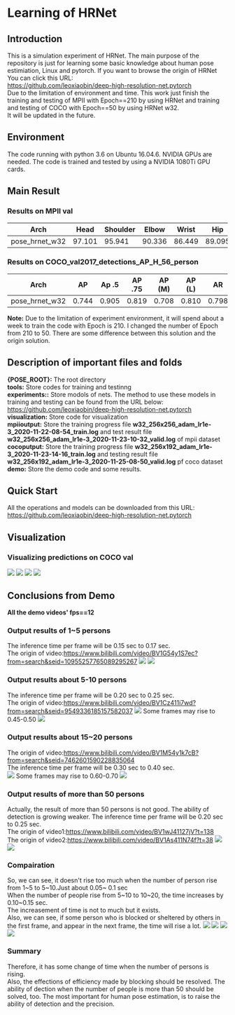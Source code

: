 # Learning of HRNet
## Introduction
This is a simulation experiment of HRNet. The main purpose of the repository is just for learning some basic knowledge about human pose estimiation, Linux and pytorch. 
If you want to browse the origin of HRNet
You can click this URL:<br>https://github.com/leoxiaobin/deep-high-resolution-net.pytorch<br>
Due to the limitation of environment and time. This work just finish the training and testing of MPII with Epoch==210 by using HRNet and training and testing of COCO with Epoch==50 by using HRNet w32.<br>It will be updated in the future.

Environment
---
The code running with python 3.6 on Ubuntu 16.04.6. NVIDIA GPUs are needed. The code is trained and tested by using a NVIDIA 1080Ti GPU cards.

Main Result
---
### Results on MPII val
 | Arch | Head | Shoulder | Elbow | Wrist | Hip | Knee | Ankle | Mean | Mean@0.1 |
 |---|---|---|---|---|---|---|---|---|---|
 | pose_hrnet_w32 | 97.101 | 95.941 | 90.336 | 86.449 | 89.095 | 87.084 | 83.278 | 90.330 | 37.702 |
### Results on COCO_val2017_detections_AP_H_56_person
 | Arch | AP | Ap .5 | AP .75 | AP (M) | AP (L) | AR | AR .5 | AR .75 | AR (M) | AR (L) |
 |---|---|---|---|---|---|---|---|---|---|---|
 | pose_hrnet_w32 | 0.744 | 0.905 | 0.819 | 0.708 | 0.810 | 0.798 | 0.942 | 0.865 | 0.757 | 0.858 |
 
 **Note:**
 Due to the limitation of experiment environment, it will spend about a week to train the code with Epoch is 210. I changed the number of Epoch from 210 to 50. There are some difference between this solution and the origin solution.
 
Description of important files and folds
---
**{POSE_ROOT}:** The root directory<br>**tools:** Store codes for training and testinng<br>**experiments::** Store modols of nets. The method to use these models in training and testing can be found from the URL below:<br>https://github.com/leoxiaobin/deep-high-resolution-net.pytorch<br>**visualization:** Store code for visualization<br>**mpiioutput:** Store the training progress file **w32_256x256_adam_lr1e-3_2020-11-22-08-54_train.log** and test result file **w32_256x256_adam_lr1e-3_2020-11-23-10-32_valid.log** of mpii dataset<br>**cocoputput:** Store the training progress file **w32_256x192_adam_lr1e-3_2020-11-23-14-16_train.log** and testing result file **w32_256x192_adam_lr1e-3_2020-11-25-08-50_valid.log** pf coco dataset<br>**demo:** Store the demo code and some results.

## Quick Start
All the operations and models can be downloaded from this URL:
https://github.com/leoxiaobin/deep-high-resolution-net.pytorch

## Visualization
### Visualizing predictions on COCO val
![](https://github.com/a962097364/LearningofHRNet/blob/main/%7BPOSE_ROOT%7D/figure/resultsscore_584_id_12639_000000012639.png)
![](https://github.com/a962097364/LearningofHRNet/blob/main/%7BPOSE_ROOT%7D/figure/resultsscore_614_id_138639_000000138639.png)
![](https://github.com/a962097364/LearningofHRNet/blob/main/%7BPOSE_ROOT%7D/figure/resultsscore_734_id_3156_000000003156.png)
![](https://github.com/a962097364/LearningofHRNet/blob/main/%7BPOSE_ROOT%7D/figure/resultsscore_846_id_64718_000000064718.png)

## Conclusions from Demo 
**All the demo videos' fps==12**<br>
### Output results of 1~5 persons
The inference time per frame will be 0.15 sec to 0.17 sec.<br>
The origin of video:https://www.bilibili.com/video/BV1G54y1S7ec?from=search&seid=10955257765089295267
![](https://github.com/a962097364/Learning-of-HRNet/blob/main/%7BPOSE_ROOT%7D/demo/1.png)
![](https://github.com/a962097364/Learning-of-HRNet/blob/main/%7BPOSE_ROOT%7D/demo/2.png)
### Output results about 5-10 persons
The inference time per frame will be 0.20 sec to 0.25 sec.<br>
The origin of video:https://www.bilibili.com/video/BV1Cz411i7wd?from=search&seid=9549336185157582037
![](https://github.com/a962097364/Learning-of-HRNet/blob/main/%7BPOSE_ROOT%7D/demo/3.png)
Some frames may rise to 0.45-0.50
![](https://github.com/a962097364/Learning-of-HRNet/blob/main/%7BPOSE_ROOT%7D/demo/5.png)
### Output results about 15~20 persons
The origin of video:https://www.bilibili.com/video/BV1M54y1k7cB?from=search&seid=7462601590228835064<br>
The inference time per frame will be 0.30 sec to 0.40 sec.<br>
![](https://github.com/a962097364/Learning-of-HRNet/blob/main/%7BPOSE_ROOT%7D/demo/11.png)
Some frames may rise to 0.60-0.70
![](https://github.com/a962097364/Learning-of-HRNet/blob/main/%7BPOSE_ROOT%7D/demo/12.png)
### Output results of more than 50 persons
Actually, the result of more than 50 persons is not good. The ability of detection is growing weaker.
The inference time per frame will be 0.20 sec to 0.25 sec.<br>
The origin of video1:https://www.bilibili.com/video/BV1wJ41127jV?t=138<br>
The origin of video2:https://www.bilibili.com/video/BV1As411N74f?t=38
![](https://github.com/a962097364/Learning-of-HRNet/blob/main/%7BPOSE_ROOT%7D/demo/6.png)
![](https://github.com/a962097364/Learning-of-HRNet/blob/main/%7BPOSE_ROOT%7D/demo/9.png)
### Compairation
So, we can see, it doesn't rise too much when the number of person rise from 1~5 to 5~10.Just about 0.05~ 0.1 sec<br>
When the number of people rise from 5~10 to 10~20, the time increases by 0.10~0.15 sec.<br>
The increasement of time is not to much but it exists.<br>
Also, we can see, if some person who is blocked or sheltered by others in the first frame, and appear in the next frame, the time will rise a lot.
![](https://github.com/a962097364/Learning-of-HRNet/blob/main/%7BPOSE_ROOT%7D/demo/4.png)
![](https://github.com/a962097364/Learning-of-HRNet/blob/main/%7BPOSE_ROOT%7D/demo/5.png)
![](https://github.com/a962097364/Learning-of-HRNet/blob/main/%7BPOSE_ROOT%7D/demo/11.png)
![](https://github.com/a962097364/Learning-of-HRNet/blob/main/%7BPOSE_ROOT%7D/demo/12.png)
### Summary
Therefore, it has some change of time when the number of persons is rising.<br>
Also, the effections of efficiency made by blocking should be resolved.
The ability of dection when the number of people is more than 50 should be solved, too.
The most important for human pose estimation, is to raise the ability of detection and the precision.

